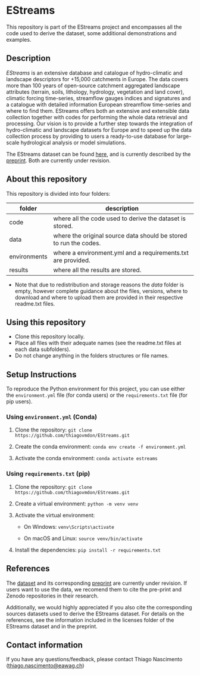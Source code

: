 # EStreams

This repository is part of the EStreams project and encompasses all the code used to derive the dataset, some additional demonstrations and examples. 

## Description 

_EStreams_ is an extensive database and catalogue of hydro-climatic and landscape descriptors for +15,000 catchments in Europe. The data covers more than 100 years of open-source catchment aggregated landscape attributes (terrain, soils, lithology, hydrology, vegetation and land cover), climatic forcing time-series, streamflow gauges indices and signatures and a catalogue with detailed information European streamflow time-series and where to find them. EStreams offers both an extensive and extensible data collection together with codes for performing the whole data retrieval and processing. Our vision is to provide a further step towards the integration of hydro-climatic and landscape datasets for Europe and to speed up the data collection process by providing to users a ready-to-use database for large-scale hydrological analysis or model simulations. 

The EStreams dataset can be found [here](https://doi.org/10.5281/zenodo.10733142), and is currently described by the [preprint](https://doi.org/10.31223/X5M39F). Both are currently under revision. 

## About this repository 

This repository is divided into four folders:

| folder      | description                                                       |
| ------------| ----------------------------------------------------------------- |
| code        | where all the code used to derive the dataset is stored.          |
| data        | where the original source data should be stored to run the codes. |
| environments| where a environment.yml and a requirements.txt are provided.      |
| results     | where all the results are stored.                                 |

- Note that due to redistribution and storage reasons the _data_ folder is empty, however complete guidance about the files, versions, where to download and where to upload them are provided in their respective readme.txt files. 

## Using this repository 

- Clone this repository locally.
- Place all files with their adequate names (see the readme.txt files at each data subfolders).
- Do not change anything in the folders structures or file names. 

## Setup Instructions

To reproduce the Python environment for this project, you can use either the `environment.yml` file (for conda users) or the `requirements.txt` file (for pip users).

### Using `environment.yml` (Conda)

1. Clone the repository:
   `git clone https://github.com/thiagovmdon/EStreams.git`

2. Create the conda environment:
   `conda env create -f environment.yml`

3. Activate the conda environment:
   `conda activate estreams`

### Using `requirements.txt` (pip)

1. Clone the repository:
   `git clone https://github.com/thiagovmdon/EStreams.git`

2. Create a virtual environment:
   `python -m venv venv`

3. Activate the virtual environment:

   - On Windows:
     `venv\Scripts\activate`

   - On macOS and Linux:
     `source venv/bin/activate`

4. Install the dependencies:
   `pip install -r requirements.txt`
   
## References
The [dataset](https://doi.org/10.5281/zenodo.10733142) and its corresponding [preprint](https://doi.org/10.31223/X5M39F) are currently under revision. If users want to use the data, we recomend them to cite the pre-print and Zenodo repositories in their research. 

Additionally, we would highly appreciated if you also cite the corresponding sources datasets used to derive the EStreams dataset. For details on the references, see the information included in the licenses folder of the EStreams dataset and in the preprint. 

## Contact information
If you have any questions/feedback, please contact Thiago Nascimento (thiago.nascimento@eawag.ch)